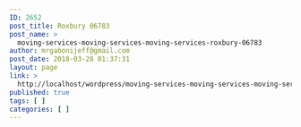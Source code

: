```yaml
---
ID: 2652
post_title: Roxbury 06783
post_name: >
  moving-services-moving-services-moving-services-roxbury-06783
author: mrgabonijeff@gmail.com
post_date: 2018-03-28 01:37:31
layout: page
link: >
  http://localhost/wordpress/moving-services-moving-services-moving-services-roxbury-06783/
published: true
tags: [ ]
categories: [ ]
---
```

